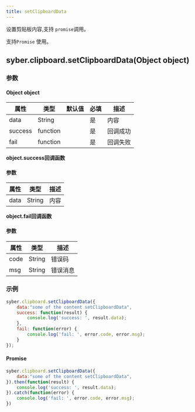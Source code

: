 ```yaml
---
title: setClipboardData
---
```


设置剪贴板内容,支持 `promise`调用。

支持`Promise` 使用。


## syber.clipboard.setClipboardData(Object object)
### 参数
#### Object object
| 属性     | 类型   | 默认值  |  必填 | 描述                         |
| ---------- | ------- | -------- | ---------------- | ----------------------------------|
| data    | String   |  | 是       | 内容           |
| success | function |  |  是       | 回调成功      |
| fail   | function |  |  是       | 回调失败      |


**object.success回调函数**
#### 参数
| 属性 | 类型   | 描述         |
| ---- | ------ | ------------ |
| data | String | 内容 |

**object.fail回调函数**
#### 参数
| 属性 | 类型   | 描述     |
| ---- | ------ | -------- |
| code | String | 错误码   |
| msg  | String | 错误消息 |


### 示例
``` javascript
syber.clipboard.setClipboardData({
    data:"some of the content setClipboardData",
    success: function(result) {
        console.log('success: ', result.data);
    },
    fail: function(error) {
        console.log('fail: ', error.code, error.msg);
    }
}); 
```

#### Promise
``` javascript
syber.clipboard.setClipboardData({
    data:"some of the content setClipboardData",
}).then(function(result) {
    console.log('success: ', result.data);
}).catch(function(error) {
    console.log('fail: ', error.code, error.msg);
})
```
